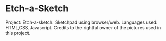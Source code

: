 # Etch-a-Sketch

Project: Etch-a-sketch. 
Sketchpad using browser/web.
Languages used: HTML,CSS,Javascript.
Credits to the rightful owner of the pictures used in this project.